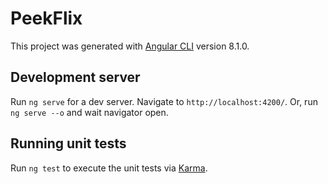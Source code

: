# PeekFlix

This project was generated with [Angular CLI](https://github.com/angular/angular-cli) version 8.1.0.

## Development server

Run `ng serve` for a dev server. Navigate to `http://localhost:4200/`. Or, run `ng serve --o` and wait navigator open.

## Running unit tests

Run `ng test` to execute the unit tests via [Karma](https://karma-runner.github.io).